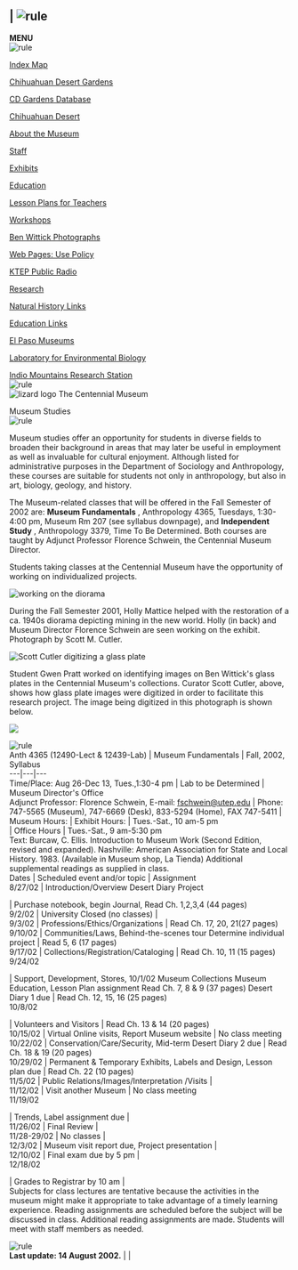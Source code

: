 |  ![rule](ruleahh.gif)  
---  
**MENU**  
![rule](ruleahh.gif)  
  
[ Index Map](../musmap.htm)  
  
[ Chihuahuan Desert Gardens](http://nasa.utep.edu/chih/gardens/gardens.htm)  
  
[ CD Gardens Database](http://spark.nasa.utep.edu/~gardens)  
  
[ Chihuahuan Desert](http://nasa.utep.edu/chih/chihdes.htm)  
  
[ About the Museum](http://www.utep.edu/museum/facts.htm)  
  
[ Staff](http://www.utep.edu/museum/staff/staff.htm)  
  
[ Exhibits](http://www.utep.edu/museum/exhibits/exhibits.htm)  
  
[ Education](http://www.utep.edu/museum/educate/educate.htm)  
  
[ Lesson Plans for Teachers](http://www.utep.edu/museum/educate/teach.htm)  
  
[ Workshops](http://www.utep.edu/museum/educate/wrkshps/wrkshps.htm)  
  
[ Ben Wittick Photographs](../Wittick/wittick.htm)  
  
[ Web Pages: Use Policy](../copyrt.htm)  
  
[ KTEP Public Radio](http://www.ktep.org)  
  
[ Research](http://www.utep.edu/museum/research/research.htm)  
  
[ Natural History Links](http://www.utep.edu/leb/urls/url_bio.htm)  
  
[ Education Links](http://www.utep.edu/museum/educate/url_edu/url_edu2.htm)  
  
[ El Paso Museums](../museums/museums.htm)  
  
[ Laboratory for Environmental Biology ](http://www.utep.edu/leb/home.html)  
  
[ Indio Mountains Research Station ](http://www.utep.edu/indio/)  
![rule](ruleahh.gif)  
![lizard logo](lizsmall.gif) The Centennial Museum

Museum Studies  
![rule](ruleahh.gif)

Museum studies offer an opportunity for students in diverse fields to broaden
their background in areas that may later be useful in employment as well as
invaluable for cultural enjoyment. Although listed for administrative purposes
in the Department of Sociology and Anthropology, these courses are suitable
for students not only in anthropology, but also in art, biology, geology, and
history.

The Museum-related classes that will be offered in the Fall Semester of 2002
are: **Museum Fundamentals** , Anthropology 4365, Tuesdays, 1:30-4:00 pm,
Museum Rm 207 (see syllabus downpage), and **Independent Study** ,
Anthropology 3379, Time To Be Determined. Both courses are taught by Adjunct
Professor Florence Schwein, the Centennial Museum Director.

Students taking classes at the Centennial Museum have the opportunity of
working on individualized projects.

![working on the diorama](../gallery/diorama.jpg)

During the Fall Semester 2001, Holly Mattice helped with the restoration of a
ca. 1940s diorama depicting mining in the new world. Holly (in back) and
Museum Director Florence Schwein are seen working on the exhibit. Photograph
by Scott M. Cutler.

![Scott Cutler digitizing a glass plate](../gallery/wittickproj.JPG)

Student Gwen Pratt worked on identifying images on Ben Wittick's glass plates
in the Centennial Museum's collections. Curator Scott Cutler, above, shows how
glass plate images were digitized in order to facilitate this research
project. The image being digitized in this photograph is shown below.

![](../gallery/chihcathedral.jpg)

![rule](ruleahh.gif)  
Anth 4365 (12490-Lect & 12439-Lab) | Museum Fundamentals | Fall, 2002,
Syllabus  
---|---|---  
Time/Place: Aug 26-Dec 13, Tues.,1:30-4 pm | Lab to be Determined | Museum
Director's Office  
Adjunct Professor: Florence Schwein, E-mail: fschwein@utep.edu | Phone:
747-5565 (Museum), 747-6669 (Desk), 833-5294 (Home), FAX 747-5411 |  
Museum Hours: | Exhibit Hours: | Tues.-Sat., 10 am-5 pm  
  | Office Hours | Tues.-Sat., 9 am-5:30 pm  
Text: Burcaw, C. Ellis. Introduction to Museum Work (Second Edition, revised
and expanded). Nashville: American Association for State and Local History.
1983. (Available in Museum shop, La Tienda) Additional supplemental readings
as supplied in class.  
Dates | Scheduled event and/or topic | Assignment  
8/27/02 | Introduction/Overview Desert Diary Project

| Purchase notebook, begin Journal, Read Ch. 1,2,3,4 (44 pages)  
9/2/02  | University Closed (no classes)  |  
9/3/02  | Professions/Ethics/Organizations  | Read Ch. 17, 20, 21(27 pages)  
9/10/02  | Communities/Laws, Behind-the-scenes tour Determine individual
project  | Read 5, 6 (17 pages)  
9/17/02  | Collections/Registration/Cataloging  | Read Ch. 10, 11 (15 pages)  
9/24/02

| Support, Development, Stores, 10/1/02 Museum Collections Museum Education,
Lesson Plan assignment Read Ch. 7, 8 & 9 (37 pages) Desert Diary 1 due  | Read
Ch. 12, 15, 16 (25 pages)  
10/8/02

| Volunteers and Visitors  | Read Ch. 13 & 14 (20 pages)  
10/15/02  | Virtual Online visits, Report Museum website  | No class meeting  
10/22/02  | Conservation/Care/Security, Mid-term Desert Diary 2 due  | Read
Ch. 18 & 19 (20 pages)  
10/29/02 | Permanent & Temporary Exhibits, Labels and Design, Lesson plan due
| Read Ch. 22 (10 pages)  
11/5/02  | Public Relations/Images/Interpretation /Visits  |  
11/12/02  | Visit another Museum  | No class meeting  
11/19/02

| Trends, Label assignment due  |  
11/26/02 | Final Review  |  
11/28-29/02  | No classes  |  
12/3/02  | Museum visit report due, Project presentation  |  
12/10/02  | Final exam due by 5 pm  |  
12/18/02

| Grades to Registrar by 10 am  |  
Subjects for class lectures are tentative because the activities in the museum
might make it appropriate to take advantage of a timely learning experience.
Reading assignments are scheduled before the subject will be discussed in
class. Additional reading assignments are made. Students will meet with staff
members as needed.  
  
![rule](ruleahh.gif)  
**Last update: 14 August 2002.** |  |

